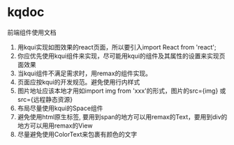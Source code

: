 # kqdoc
前端组件使用文档
1. 用kqui实现如图效果的react页面，所以要引入import React from 'react';
2. 你应优先使用kqui组件来实现，尽可能用kqui的组件及其属性的设置来实现页面效果
3. 当kqui组件不满足需求时，用remax的组件实现。
4. 页面应按kqui的开发规范。避免使用行内样式
5. 图片地址应该本地才用如import img from 'xxx'的形式，图片的src={img} 或src={远程静态资源}
6. 布局尽量使用kqui的Space组件
7. 避免使用html原生标签, 要用到span的地方可以用remax的Text，要用到div的地方可以用用remax的View
8. 尽量避免使用ColorText来包裹有颜色的文字
